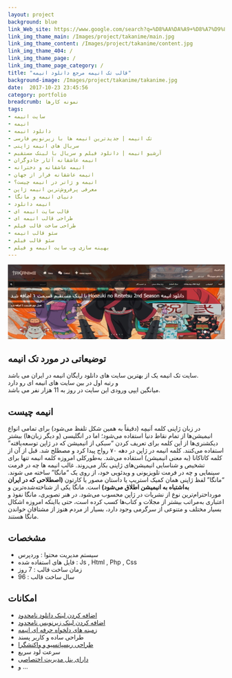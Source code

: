 ```yaml
---
layout: project
background: blue
link_Web_site: https://www.google.com/search?q=%D8%AA%DA%A9+%D8%A7%D9%86%DB%8C%D9%85%D9%87
link_img_thame_main: /Images/project/takanime/main.jpg
link_img_thame_content: /Images/project/takanime/content.jpg
link_img_thame_404: /
link_img_thame_page: /
link_img_thame_page_category: /
title: "قالب تک انیمه مرجع دانلود انیمه"
background-image: /Images/project/takanime/takanime.jpg
date:  2017-10-23 23:45:56
category: portfolio
breadcrumb: نمونه کارها
tags:
- سایت انیمه
- انیمه
- دانلود انیمه
- تک انیمه | جدیدترین انیمه ها با زیرنویس فارسی
- سریال های انیمه ژاپنی
- آرشیو انیمه | دانلود فیلم و سریال با لینک مستقیم
- انیمه عاشقانه آثار جادوگران
- انیمه عاشقانه و دخترانه
- انیمه عاشقانه فرار از جهان
- انیمه و ژانر در انیمه چیست؟
- معرفی پرفروش‌ترین انیمه ژاپن
- دنیای انیمه و مانگا
- انیمه دانلود
- قالب سایت انیمه ای
- طراحی قالب انیمه ای
- طراحی ساخت قالب فیلم
- سئو قالب انیمه
- سئو قالب فیلم
- بهینه سازی وب سایت انیمه و فیلم
---
```


![قالب تک انیمه][1]

[1]: /Images/project/takanime/headerTakanime.jpg "قالب تک انیمه"


## توضیعاتی در مورد تک انیمه 
سایت تک انیمه یک از بهترین سایت های دانلود رایگان انیمه در ایران می باشد.
<br>
و رتبه اول در بین سایت های انیمه ای رو دارد
<br>
میانگین ایپی ورودی این سایت در روز به 11 هزار نفر می باشد.

## انیمه چیست 
در زبان ژاپنی کلمه اَنیمِه (دقیقاً به همین شکل تلفظ می‌شود) برای تمامی انواع انیمیشن‌ها از تمام نقاط دنیا استفاده می‌شود؛ اما در انگلیسی (و دیگر زبان‌ها) بیشتر دیکشنری‌ها از این کلمه برای تعریف کردن “سبکی از انیمیشن که در ژاپن توسعه‌یافته” استفاده می‌کنند. کلمه انیمه در ژاپن در دهه ۷۰ رواج پیدا کرد و مصطلح شد. قبل از آن از کلمه کاتاکانا (به معنی انیمیشن) استفاده می‌شد. به‌طورکلی امروزه کلمه انیمه تنها برای تشخیص و شناسایی انیمیشن‌های ژاپنی بکار می‌روند. غالب انیمه ها چه در فرمت سینمایی و چه در فرمت تلویزیونی و ویدئویی خود، از روی یک “مانگا” ساخته می شوند. “مانگا” لفظ ژاپنی همان کمیک استریپ یا داستان مصور یا کارتون 
<b>
(اصطلاحی که در ایران به‌اشتباه به انیمیشن اطلاق می‌شود) 
</b>
است. مانگا یکی از شناخته‌شده‌ترین و مورداحترام‌ترین نوع از نشریات در ژاپن محسوب می‌شود. در هنر تصویری، مانگا نفوذ و اعتباری به‌مراتب بیشتر از مجلات و کتاب‌ها کسب کرده است، حتی بااینکه امروزه اشکال بسیار مختلف و متنوعی از سرگرمی وجود دارد، بسیار از مردم هنوز از مشتاقان خواندن مانگا هستند.

## مشخصات 
*   سیستم مدیریت محتوا : وردپرس
*   فایل های استفاده شده : Js , Html , Php , Css
*   زمان ساخت قالب : 7 روز
*   سال ساخت قالب : 96

## امکانات 
*   [اضافه کردن لینک دانلود نامحدود](/blog/Advanced-Custom-Fields "اضافه کردن لینک دانلود نامحدود")
*   [اضافه کردن لینک زیرنویس نامحدود](/blog/Advanced-Custom-Fields "اضافه کردن لینک زیرنویس نامحدود")
*   [زمینه های دلخواه حرفه ای انیمه](/blog/Advanced-Custom-Fields "زمینه های دلخواه حرفه ای انیمه")
*   طراحی ساده و کاربر پسند
*   [طراحی ریسپانسیو و واکنشگرا](/blog/Responsive-Web-Design "طراحی ریسپانسیو و واکنشگرا")
*   سرعت لود سریع
*   [دارای پنل مدیریت اختصاصی](/blog/Settings-panel "دارای پنل مدیریت اختصاصی")
*   و ...




